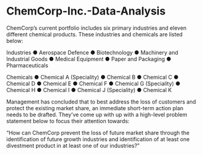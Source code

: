 # ChemCorp-Inc.-Data-Analysis
ChemCorp’s current portfolio includes six primary industries and eleven different
chemical products. These industries and chemicals are listed below:

Industries
● Aerospace Defence
● Biotechnology
● Machinery and Industrial Goods
● Medical Equipment
● Paper and Packaging
● Pharmaceuticals

Chemicals
● Chemical A (Speciality)
● Chemical B
● Chemical C
● Chemical D
● Chemical E
● Chemical F
● Chemical G (Speciality)
● Chemical H
● Chemical I
● Chemical J (Speciality)
● Chemical K

Management has concluded that to best address the loss of customers and protect
the existing market share, an immediate short-term action plan needs to be drafted.
They’ve come up with up with a high-level problem statement below to focus their
attention towards:

“How can ChemCorp prevent the loss of future market share through the
identification of future growth industries and identification of at least one
divestment product in at least one of our industries?”
